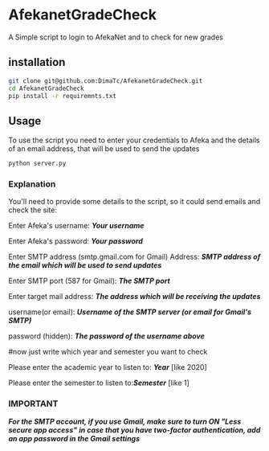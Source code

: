 # AfekanetGradeCheck
A Simple script to login to AfekaNet and to check for new grades


## installation
```bash
git clone git@github.com:DimaTc/AfekanetGradeCheck.git
cd AfekanetGradeCheck
pip install -r requiremnts.txt
```

## Usage
To use the script you need to enter your credentials to Afeka and the details of an email address, that will be used to send the updates
```bash
python server.py
```

### Explanation 
You'll need to provide some details to the script, so it could send emails and check the site:

Enter Afeka's username: ***Your username***

Enter Afeka's password: ***Your password***

Enter SMTP address (smtp.gmail.com for Gmail)
Address: ***SMTP address of the email which will be used to send updates***

Enter SMTP port (587 for Gmail): ***The SMTP port***

Enter target mail address: ***The address which will be receiving the updates***

username(or email): ***Username of the SMTP server (or email for Gmail's SMTP)***

password (hidden): ***The password of the username above***

#now just write which year and semester you want to check

Please enter the academic year to listen to: ***Year*** [like 2020]

Please enter the semester to listen to:***Semester*** [like 1]

### IMPORTANT
***For the SMTP account, if you use Gmail, make sure to turn ON "Less secure app access"***
***in case that you have two-factor authentication, add an app password in the Gmail settings***
